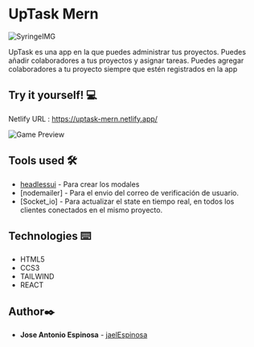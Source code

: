 # UpTask Mern

![SyringeIMG](./images/login.png)

 UpTask es una app en la que puedes administrar tus proyectos. Puedes añadir colaboradores a tus proyectos y asignar tareas. Puedes agregar colaboradores a tu proyecto siempre que estén registrados en la app




## Try it yourself! :computer:
Netlify URL :  https://uptask-mern.netlify.app/

![Game Preview](./images/tareas.png)


## Tools used 🛠️
* [headlessui](https://headlessui.com//) - Para crear los modales
* [nodemailer] - Para el envio del correo de verificación de usuario.
* [Socket_io] - Para actualizar el state en tiempo real, en todos los clientes conectados en el mismo proyecto.



## Technologies ⌨️
* HTML5
* CCS3
* TAILWIND
* REACT


## Author✒️
* **Jose Antonio Espinosa** - [jaelEspinosa ](https://github.com/jaelEspinosa)

